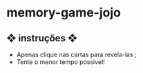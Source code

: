 # memory-game-jojo

## ❖ instruções ❖

- Apenas clique nas cartas para revela-las ;
- Tente o menor tempo possível!
